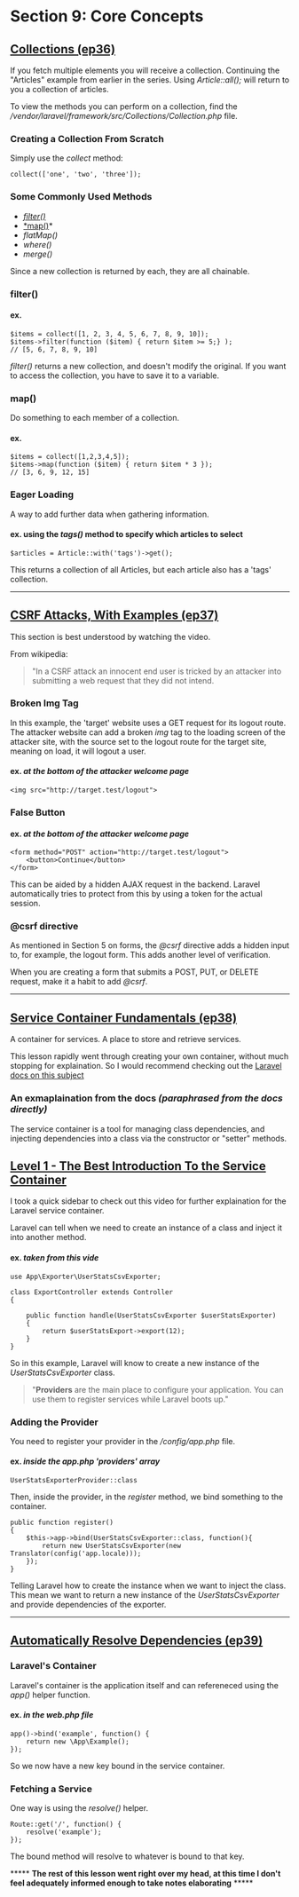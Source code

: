 # Section 9: Core Concepts

## [Collections (ep36)](https://laracasts.com/series/laravel-6-from-scratch/episodes/36?autoplay=true)

If you fetch multiple elements you will receive a collection. Continuing the "Articles" example from earlier in the series. Using *Article::all();* will return to you a collection of articles.

To view the methods you can perform on a collection, find the */vendor/laravel/framework/src/Collections/Collection.php* file.

### Creating a Collection From Scratch
Simply use the *collect* method:

```
collect(['one', 'two', 'three']);
```

### Some Commonly Used Methods
- [*filter()*](#filter())
- [*map()](#map())*
- *flatMap()*
- *where()*
- *merge()*

Since a new collection is returned by each, they are all chainable.

### filter()

#### ex.
```
$items = collect([1, 2, 3, 4, 5, 6, 7, 8, 9, 10]);
$items->filter(function ($item) { return $item >= 5;} );
// [5, 6, 7, 8, 9, 10]
```

*filter()* returns a new collection, and doesn't modify the original. If you want to access the collection, you have to save it to a variable.

### map()
Do something to each member of a collection.

#### ex.
```
$items = collect([1,2,3,4,5]);
$items->map(function ($item) { return $item * 3 });
// [3, 6, 9, 12, 15]
```

### Eager Loading
A way to add further data when gathering information.

#### ex. using the *tags()* method to specify which articles to select
```
$articles = Article::with('tags')->get();
```
This returns a collection of all Articles, but each article also has a 'tags' collection.

---
## [CSRF Attacks, With Examples (ep37)](https://laracasts.com/series/laravel-6-from-scratch/episodes/37?autoplay=true)
This section is best understood by watching the video.

From wikipedia: 
>"In a CSRF attack an innocent end user is tricked by an attacker into submitting a web request that they did not intend.

### Broken Img Tag
In this example, the 'target' website uses a GET request for its logout route. The attacker website can add a broken *img* tag to the loading screen of the attacker site, with the source set to the logout route for the target site, meaning on load, it will logout a user.

#### ex. *at the bottom of the attacker welcome page*
```
<img src="http://target.test/logout">
```

### False Button

#### ex. *at the bottom of the attacker welcome page*
```
<form method="POST" action="http://target.test/logout">
    <button>Continue</button>
</form>
```
This can be aided by a hidden AJAX request in the backend. Laravel automatically tries to protect from this by using a token for the actual session.

### @csrf directive

As mentioned in Section 5 on forms, the *@csrf* directive adds a hidden input to, for example, the logout form. This adds another level of verification.

When you are creating a form that submits a POST, PUT, or DELETE request, make it a habit to add *@csrf*.

---
## [Service Container Fundamentals (ep38)](https://laracasts.com/series/laravel-6-from-scratch/episodes/38?autoplay=true)

A container for services. A place to store and retrieve services. 

This lesson rapidly went through creating your own container, without much stopping for explaination. So I would recommend checking out the [Laravel docs on this subject](https://laravel.com/docs/8.x/container)


### An exmaplaination from the docs *(paraphrased from the docs directly)*
The service container is a tool for managing class dependencies, and injecting dependencies into a class via the constructor or "setter" methods.

## [Level 1 - The Best Introduction To the Service Container](https://laravelcoreadventures.com/raiders-of-the-lost-service-container/level/1)

I took a quick sidebar to check out this video for further explaination for the Laravel service container.

Laravel can tell when we need to create an instance of a class and inject it into another method.

#### ex. *taken from this vide*
```
use App\Exporter\UserStatsCsvExporter;

class ExportController extends Controller
{

    public function handle(UserStatsCsvExporter $userStatsExporter)
    {
        return $userStatsExport->export(12);
    }
}
```
So in this example, Laravel will know to create a new instance of the *UserStatsCsvExporter* class.

>"**Providers** are the main place to configure your application. You can use them to register services while Laravel boots up."

### Adding the Provider
You need to register your provider in the */config/app.php* file.

#### ex. *inside the app.php 'providers' array*
```
UserStatsExporterProvider::class
```

Then, inside the provider, in the *register* method, we bind something to the container.

```
public function register()
{
    $this->app->bind(UserStatsCsvExporter::class, function(){
        return new UserStatsCsvExporter(new Translator(config('app.locale)));
    });
}
```
Telling Laravel how to create the instance when we want to inject the class. This mean we want to return a new instance of the *UserStatsCsvExporter* and provide dependencies of the exporter.

---
## [Automatically Resolve Dependencies (ep39)](https://laracasts.com/series/laravel-6-from-scratch/episodes/39?autoplay=true)

### Laravel's Container
Laravel's container is the application itself and can refereneced using the *app()* helper function.

#### ex. *in the web.php file*
```
app()->bind('example', function() {
    return new \App\Example();
});
```

So we now have a new key bound in the service container.

### Fetching a Service

One way is using the *resolve()* helper. 

```
Route::get('/', function() {
    resolve('example');
});
```

The bound method will resolve to whatever is bound to that key. 

***** **The rest of this lesson went right over my head, at this time I don't feel adequately informed enough to take notes elaborating** *****
